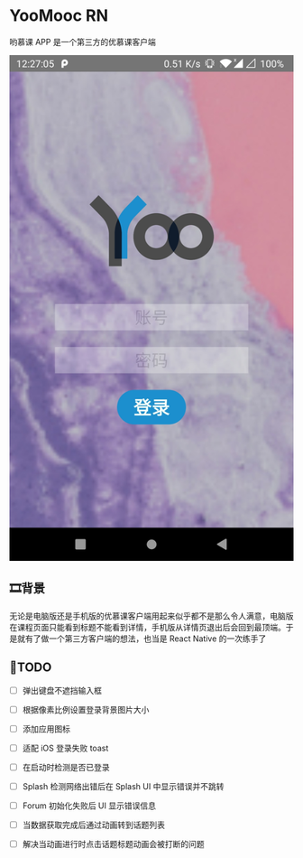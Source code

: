 # YooMooc RN

哟慕课 APP 是一个第三方的优慕课客户端

![screenshot](./screenshot.jpg)

## 🎞背景

无论是电脑版还是手机版的优慕课客户端用起来似乎都不是那么令人满意，电脑版在课程页面只能看到标题不能看到详情，手机版从详情页退出后会回到最顶端。于是就有了做一个第三方客户端的想法，也当是 React Native 的一次练手了

## 📄TODO

- [ ] 弹出键盘不遮挡输入框
- [ ] 根据像素比例设置登录背景图片大小
- [ ] 添加应用图标
- [ ] 适配 iOS 登录失败 toast
- [ ] 在启动时检测是否已登录
- [ ] Splash 检测网络出错后在 Splash UI 中显示错误并不跳转
- [ ] Forum 初始化失败后 UI 显示错误信息
- [ ] 当数据获取完成后通过动画转到话题列表
- [ ] 解决当动画进行时点击话题标题动画会被打断的问题

